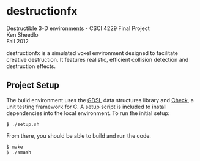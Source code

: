 # destructionfx

Destructible 3-D environments - CSCI 4229 Final Project  
Ken Sheedlo  
Fall 2012

destructionfx is a simulated voxel environment designed to facilitate creative
destruction. It features realistic, efficient collision detection and
destruction effects.

## Project Setup

The build environment uses the [GDSL](http://home.gna.org/gdsl/) data structures
library and [Check](http://check.sourceforge.net/), a unit testing framework for
C. A setup script is included to install dependencies into the local
environment. To run the initial setup:

    $ ./setup.sh

From there, you should be able to build and run the code.

    $ make
    $ ./smash


